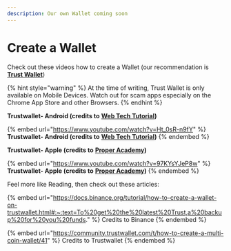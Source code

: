 ```yaml
---
description: Our own Wallet coming soon
---
```


# Create a Wallet

Check out these videos how to create a Wallet (our recommendation is [**Trust Wallet**](https://trustwallet.com))

{% hint style="warning" %}
At the time of writing, Trust Wallet is only available on Mobile Devices. Watch out for scam apps especially on the Chrome App Store and other Browsers.
{% endhint %}

**Trustwallet- Android (credits to** [**Web Tech Tutorial**](https://www.youtube.com/channel/UCRGavDgtGBoQmaXravsX7aw)**)**

{% embed url="https://www.youtube.com/watch?v=Ht_0sR-n9fY" %}
**Trustwallet- Android (credits to** [**Web Tech Tutorial**](https://www.youtube.com/channel/UCRGavDgtGBoQmaXravsX7aw)**)**
{% endembed %}

**Trustwallet- Apple (credits to** [**Proper Academy**](https://www.youtube.com/channel/UCSivrhTjqQEqCIYt9dushVA)**)**

{% embed url="https://www.youtube.com/watch?v=97KYsYJeP8w" %}
**Trustwallet- Apple (credits to** [**Proper Academy**](https://www.youtube.com/channel/UCSivrhTjqQEqCIYt9dushVA)**)**
{% endembed %}

Feel more like Reading, then check out these articles:

{% embed url="https://docs.binance.org/tutorial/how-to-create-a-wallet-on-trustwallet.html#:~:text=To%20get%20the%20latest%20Trust,a%20backup%20for%20you%20funds." %}
Credits to Binance
{% endembed %}

{% embed url="https://community.trustwallet.com/t/how-to-create-a-multi-coin-wallet/41" %}
Credits to Trustwallet
{% endembed %}
